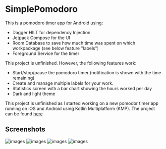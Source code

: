 # SimplePomodoro

This is a pomodoro timer app for Android using:
- Dagger HILT for dependency Injection
- Jetpack Compose for the UI
- Room Database to save how much time was spent on which workpackage (see below feature "labels")
- Foreground Service for the timer

This project is unfinished. However, the following features work:
- Start/stop/pause the pomodoro timer (notification is shown with the time remaining)
- Create and manage multiple labels for your work.
- Statistics screen with a bar chart showing the hours worked per day
- Dark and light theme

This project is unfinished as I started working on a new pomodor timer app running on iOS and Android using Kotlin Multiplatform (KMP). The project can be found [here](https://github.com/maximilianproell/compose-multiplatform-pomodoro)

## Screenshots

![images](images/Screenshot_20231008_134722-0.png)
![images](images/Screenshot_20231008_134722-1.png)
![images](images/Screenshot_20231008_134722-2.png)
![images](images/darkmode.png)